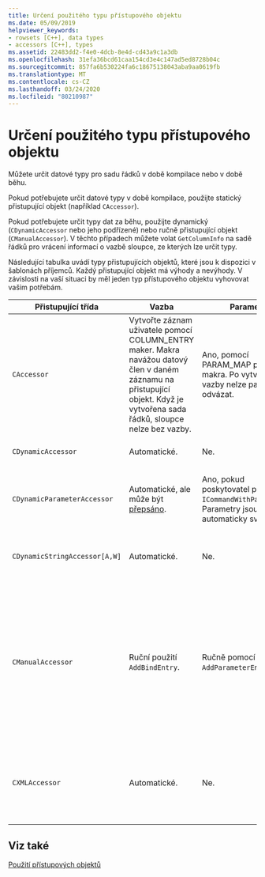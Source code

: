 ```yaml
---
title: Určení použitého typu přístupového objektu
ms.date: 05/09/2019
helpviewer_keywords:
- rowsets [C++], data types
- accessors [C++], types
ms.assetid: 22483dd2-f4e0-4dcb-8e4d-cd43a9c1a3db
ms.openlocfilehash: 31efa36bcd61caa154cd3e4c147ad5ed8728b04c
ms.sourcegitcommit: 857fa6b530224fa6c18675138043aba9aa0619fb
ms.translationtype: MT
ms.contentlocale: cs-CZ
ms.lasthandoff: 03/24/2020
ms.locfileid: "80210987"
---
```

# <a name="determining-which-type-of-accessor-to-use"></a>Určení použitého typu přístupového objektu

Můžete určit datové typy pro sadu řádků v době kompilace nebo v době běhu.

Pokud potřebujete určit datové typy v době kompilace, použijte statický přistupující objekt (například `CAccessor`).

Pokud potřebujete určit typy dat za běhu, použijte dynamický (`CDynamicAccessor` nebo jeho podřízené) nebo ručně přistupující objekt (`CManualAccessor`). V těchto případech můžete volat `GetColumnInfo` na sadě řádků pro vrácení informací o vazbě sloupce, ze kterých lze určit typy.

Následující tabulka uvádí typy přistupujících objektů, které jsou k dispozici v šablonách příjemců. Každý přistupující objekt má výhody a nevýhody. V závislosti na vaší situaci by měl jeden typ přístupového objektu vyhovovat vašim potřebám.

|Přistupující třída|Vazba|Parametr|Komentář|
|--------------------|-------------|---------------|-------------|
|`CAccessor`|Vytvořte záznam uživatele pomocí COLUMN_ENTRY maker. Makra navážou datový člen v daném záznamu na přistupující objekt. Když je vytvořena sada řádků, sloupce nelze bez vazby.|Ano, pomocí PARAM_MAP položku makra. Po vytvoření vazby nelze parametry odvázat.|Nejrychlejší přistupující objekt z důvodu malého množství kódu.|
|`CDynamicAccessor`|Automatické.|Ne.|Užitečné, pokud neznáte typ dat v sadě řádků.|
|`CDynamicParameterAccessor`|Automatické, ale může být [přepsáno](../../data/oledb/overriding-a-dynamic-accessor.md).|Ano, pokud poskytovatel podporuje `ICommandWithParameters`. Parametry jsou automaticky svázány.|Pomalejší než `CDynamicAccessor`, ale užitečné pro volání obecných uložených procedur.|
|`CDynamicStringAccessor[A,W]`|Automatické.|Ne.|Načte data, ke kterým se získává data z úložiště dat, jako řetězcová data.|
|`CManualAccessor`|Ruční použití `AddBindEntry`.|Ručně pomocí `AddParameterEntry`.|Světl parametry a sloupce jsou vázány pouze jednou. Určíte typ dat, která se mají použít. (Příklad najdete v ukázce [DBVIEWER](https://github.com/Microsoft/VCSamples/tree/master/VC2010Samples/ATL/OLEDB/Consumer) Sample.) Vyžaduje více kódu než `CDynamicAccessor` nebo `CAccessor`. Je to více podobné volání OLE DB přímo.|
|`CXMLAccessor`|Automatické.|Ne.|Načte data, ke kterým se získává data z úložiště dat, jako data řetězců a naformátuje je jako data značek XML.|

## <a name="see-also"></a>Viz také

[Použití přístupových objektů](../../data/oledb/using-accessors.md)
